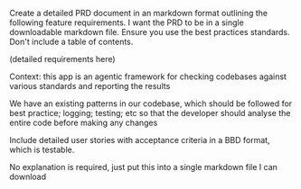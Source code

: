 Create a detailed PRD document in an markdown format outlining the following feature requirements.  I want the PRD to be in a single downloadable markdown file.  Ensure you use the best practices standards.  Don't include a table of contents.

(detailed requirements here)

Context: this app is an agentic framework for checking codebases against various standards and reporting the results  

 We have an existing patterns in our codebase, which should be followed for best practice; logging; testing; etc so that the developer should analyse the entire code before making any changes

Include detailed user stories with acceptance criteria in a BBD format, which is testable. 

No explanation is required, just put this into a single markdown file I can download



